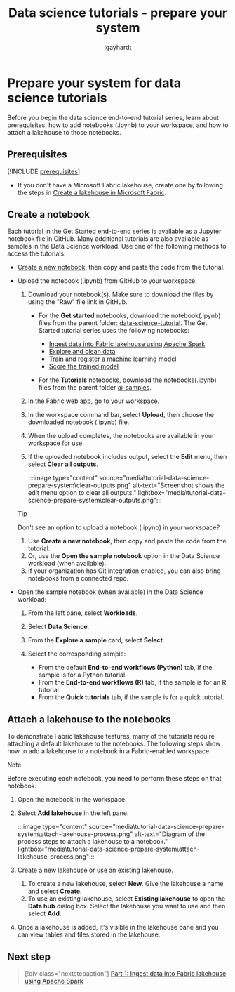 ﻿---
title: Data science tutorials - prepare your system
description: Before you begin following the data science end-to-end scenario, learn about prerequisites, the sample dataset, and the lakehouse and notebooks you need.
ms.reviewer: amjafari
ms.author: lagayhar
author: lgayhardt
ms.topic: tutorial
ms.custom: 
ms.date: 08/27/2025
reviewer: jonburchel
---

# Prepare your system for data science tutorials

Before you begin the data science end-to-end tutorial series, learn about prerequisites, how to add notebooks (.ipynb) to your workspace, and how to attach a lakehouse to those notebooks.

## Prerequisites

[!INCLUDE [prerequisites](./includes/prerequisites.md)]

* If you don't have a Microsoft Fabric lakehouse, create one by following the steps in [Create a lakehouse in Microsoft Fabric](../data-engineering/create-lakehouse.md).

## Create a notebook

Each tutorial in the Get Started end-to-end series is available as a Jupyter notebook file in GitHub.  Many additional tutorials are also available as samples in the Data Science workload.  Use one of the following methods to access the tutorials:

* [Create a new notebook](../data-engineering/how-to-use-notebook.md#create-notebooks), then copy and paste the code from the tutorial.
   
* <a name="upload-tutorial-notebooks"></a><a name="import-tutorial-notebooks"></a> Upload the notebook (.ipynb) from GitHub to your workspace:

    1. Download your notebook(s). Make sure to download the files by using the "Raw" file link in GitHub.
        * For the **Get started** notebooks, download the notebook(.ipynb) files from the parent folder: [data-science-tutorial](https://github.com/microsoft/fabric-samples/tree/main/docs-samples/data-science/data-science-tutorial). The Get Started tutorial series uses the following notebooks:
            * [Ingest data into Fabric lakehouse using Apache Spark](https://github.com/microsoft/fabric-samples/blob/main/docs-samples/data-science/data-science-tutorial/1-ingest-data.ipynb)
            * [Explore and clean data](https://github.com/microsoft/fabric-samples/blob/main/docs-samples/data-science/data-science-tutorial/2-explore-cleanse-data.ipynb)
            * [Train and register a machine learning model](https://github.com/microsoft/fabric-samples/blob/main/docs-samples/data-science/data-science-tutorial/3-train-evaluate.ipynb)
            * [Score the trained model](https://github.com/microsoft/fabric-samples/blob/main/docs-samples/data-science/data-science-tutorial/4-predict.ipynb)

        * For the **Tutorials** notebooks, download the notebooks(.ipynb) files from the parent folder [ai-samples](https://github.com/microsoft/fabric-samples/tree/main/docs-samples/data-science/ai-samples).

    1. In the Fabric web app, go to your workspace.
    1. In the workspace command bar, select **Upload**, then choose the downloaded notebook (.ipynb) file.
    1. When the upload completes, the notebooks are available in your workspace for use.

    1. If the uploaded notebook includes output, select the **Edit** menu, then select **Clear all outputs**.

        :::image type="content" source="media\tutorial-data-science-prepare-system\clear-outputs.png" alt-text="Screenshot shows the edit menu option to clear all outputs." lightbox="media\tutorial-data-science-prepare-system\clear-outputs.png":::

    > [!TIP]
    > Don't see an option to upload a notebook (.ipynb) in your workspace?
    > 
    > 1. Use **Create a new notebook**, then copy and paste the code from the tutorial.
    > 1. Or, use the **Open the sample notebook** option in the Data Science workload (when available).
    > 1. If your organization has Git integration enabled, you can also bring notebooks from a connected repo.

* <a name="open-sample-notebook"></a> Open the sample notebook (when available) in the Data Science workload:

    1. From the left pane, select **Workloads**.
    1. Select **Data Science**.
    1. From the **Explore a sample** card, select **Select**.
    1. Select the corresponding sample:
    
        * From the default **End-to-end workflows (Python)** tab, if the sample is for a Python tutorial.
        * From the **End-to-end workflows (R)** tab, if the sample is for an R tutorial.
        * From the **Quick tutorials** tab, if the sample is for a quick tutorial.

## Attach a lakehouse to the notebooks

To demonstrate Fabric lakehouse features, many of the tutorials require attaching a default lakehouse to the notebooks. The following steps show how to add a lakehouse to a notebook in a Fabric-enabled workspace.

> [!NOTE]
> Before executing each notebook, you need to perform these steps on that notebook. 

1. Open the notebook in the workspace.

1. Select **Add lakehouse** in the left pane.

    :::image type="content" source="media\tutorial-data-science-prepare-system\attach-lakehouse-process.png" alt-text="Diagram of the process steps to attach a lakehouse to a notebook." lightbox="media\tutorial-data-science-prepare-system\attach-lakehouse-process.png":::

1. Create a new lakehouse or use an existing lakehouse.
    1. To create a new lakehouse, select **New**. Give the lakehouse a name and select **Create**.
    1. To use an existing lakehouse, select **Existing lakehouse** to open the **Data hub** dialog box. Select the lakehouse you want to use and then select **Add**.

1. Once a lakehouse is added, it's visible in the lakehouse pane and you can view tables and files stored in the lakehouse.


## Next step

> [!div class="nextstepaction"]
> [Part 1: Ingest data into Fabric lakehouse using Apache Spark](tutorial-data-science-ingest-data.md)

